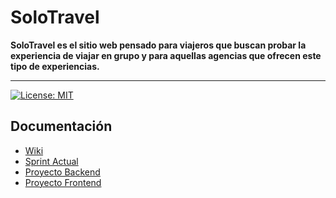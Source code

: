 # SoloTravel

**SoloTravel es el sitio web pensado para viajeros que buscan probar la experiencia de viajar en grupo y para aquellas agencias que ofrecen este tipo de experiencias.**

---

[![License: MIT](https://img.shields.io/badge/License-MIT-yellow.svg)](https://opensource.org/licenses/MIT)

## Documentación
- [Wiki](https://github.com/FranSpinelli/SoloTravel-documentation/wiki)
- [Sprint Actual](https://github.com/FranSpinelli/SoloTravel-documentation/wiki/Prueba-de-Concepto)
- [Proyecto Backend](https://github.com/nicoruiz/SoloTravel-WebApp)
- [Proyecto Frontend](https://github.com/FranSpinelli/SoloTravel-backend)
